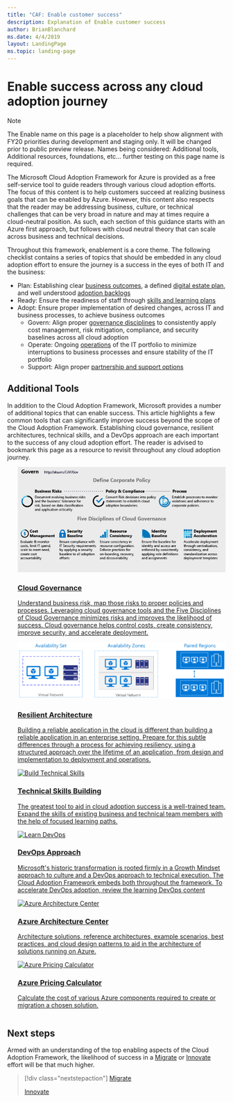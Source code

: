 ```yaml
---
title: "CAF: Enable customer success"
description: Explanation of Enable customer success
author: BrianBlanchard
ms.date: 4/4/2019
layout: LandingPage
ms.topic: landing-page
---
```


# Enable success across any cloud adoption journey

> [!NOTE]
> The Enable name on this page is a placeholder to help show alignment with FY20 priorities during development and staging only. It will be changed prior to public preview release. Names being considered: Additional tools, Additional resources, foundations, etc... further testing on this page name is required.

The Microsoft Cloud Adoption Framework for Azure is provided as a free self-service tool to guide readers through various cloud adoption efforts. The focus of this content is to help customers succeed at realizing business goals that can be enabled by Azure. However, this content also respects that the reader may be addressing business, culture, or technical challenges that can be very broad in nature and may at times require a cloud-neutral position. As such, each section of this guidance starts with an Azure first approach, but follows with cloud neutral theory that can scale across business and technical decisions.

Throughout this framework, enablement is a core theme. The following checklist contains a series of topics that should be embedded in any cloud adoption effort to ensure the journey is a success in the eyes of both IT and the business:

- Plan: Establishing clear [business outcomes](../business-strategy/business-outcomes/overview.md), a defined [digital estate plan](../digital-estate/index.md), and well understood [adoption backlogs](../migrate/migration-considerations/prerequisites/migration-backlog-review.md)
- Ready: Ensure the readiness of staff through [skills and learning plans](../ready/technical-skills.md)
- Adopt: Ensure proper implementation of desired changes, across IT and business processes, to achieve business outcomes
  - Govern: Align proper [governance disciplines](../governance/index.md) to consistently apply cost management, risk mitigation, compliance, and security baselines across all cloud adoption
  - Operate: Ongoing [operations](../operations/index.md) of the IT portfolio to minimize interruptions to business processes and ensure stability of the IT portfolio
  - Support: Align proper [partnership and support options](../migrate/migration-considerations/assess/partnership-options.md)

## Additional Tools

In addition to the Cloud Adoption Framework, Microsoft provides a number of additional topics that can enable success. This article highlights a few common tools that can significantly improve success beyond the scope of the Cloud Adoption Framework. Establishing cloud governance, resilient architectures, technical skills, and a DevOps approach are each important to the success of any cloud adoption effort. The reader is advised to bookmark this page as a resource to revisit throughout any cloud adoption journey.

<!-- markdownlint-disable MD033 -->

<ul class="panelContent cardsH">
<li style="display: flex; flex-direction: column;">
    <a href="../governance/journeys/overview.md" style="display: flex; flex-direction: column; flex: 1 0 auto;">
        <div class="cardSize" style="flex: 1 0 auto; display: flex;">
            <div class="cardPadding" style="display: flex;">
                <div class="card">
                    <div class="cardImageOuter">
                        <div class="cardImage bgdAccent1">
                            <img alt="Cloud Adoption Framework governance model" src="../_images/operational-transformation-govern-highres.png" data-linktype="external" />
                        </div>
                    </div>
                    <div class="cardText">
                        <h3>Cloud Governance</h3>
                        <p>Understand business risk, map those risks to proper policies and processes. Leveraging cloud governance tools and the Five Disciplines of Cloud Governance minimizes risks and improves the likelihood of success. Cloud governance helps control costs, create consistency, improve security, and accelerate deployment.</p>
                    </div>
                </div>
            </div>
        </div>
    </a>
</li>
<li style="display: flex; flex-direction: column;">
    <a href="../../resiliency/index.md" style="display: flex; flex-direction: column; flex: 1 0 auto;">
        <div class="cardSize" style="flex: 1 0 auto; display: flex;">
            <div class="cardPadding" style="display: flex;">
                <div class="card">
                    <div class="cardImageOuter">
                        <div class="cardImage bgdAccent1">
                            <img alt="Resilient architecture" src="../../resiliency/images/redundancy.svg" data-linktype="external" />
                        </div>
                    </div>
                    <div class="cardText">
                        <h3>Resilient Architecture</h3>
                        <p>Building a reliable application in the cloud is different than building a reliable application in an enterprise setting. Prepare for this subtle differences through a process for achieving resiliency, using a structured approach over the lifetime of an application, from design and implementation to deployment and operations.</p>
                    </div>
                </div>
            </div>
        </div>
    </a>
</li>
<li style="display: flex; flex-direction: column;">
    <a href="../ready/technical-skills.md" style="display: flex; flex-direction: column; flex: 1 0 auto;">
        <div class="cardSize" style="flex: 1 0 auto; display: flex;">
            <div class="cardPadding" style="display: flex;">
                <div class="card">
                    <div class="cardImageOuter">
                        <div class="cardImage bgdAccent1">
                            <img alt="Build Technical Skills" src="https://docs.microsoft.com/media/learn/Product/Learn/learningpath_graphic.svg" data-linktype="external" />
                        </div>
                    </div>
                    <div class="cardText">
                        <h3>Technical Skills Building</h3>
                        <p>The greatest tool to aid in cloud adoption success is a well-trained team. Expand the skills of existing business and technical team members with the help of focused learning paths.</p>
                    </div>
                </div>
            </div>
        </div>
    </a>
</li>
<li style="display: flex; flex-direction: column;">
    <a href="https://docs.microsoft.com/azure/devops/learn/" style="display: flex; flex-direction: column; flex: 1 0 auto;">
        <div class="cardSize" style="flex: 1 0 auto; display: flex;">
            <div class="cardPadding" style="display: flex;">
                <div class="card">
                    <div class="cardImageOuter">
                        <div class="cardImage bgdAccent1">
                            <img alt="Learn DevOps" src="https://docs.microsoft.com/azure/devops/learn/_img/learn-devops.svg" data-linktype="external" />
                        </div>
                    </div>
                    <div class="cardText">
                        <h3>DevOps Approach</h3>
                        <p>Microsoft's historic transformation is rooted firmly in a Growth Mindset approach to culture and a DevOps approach to technical execution. The Cloud Adoption Framework embeds both throughout the framework. To accelerate DevOps adoption, review the learning DevOps content</p>
                    </div>
                </div>
            </div>
        </div>
    </a>
</li>
<li style="display: flex; flex-direction: column;">
    <a href="https://docs.microsoft.com/azure/architecture/" style="display: flex; flex-direction: column; flex: 1 0 auto;">
        <div class="cardSize" style="flex: 1 0 auto; display: flex;">
            <div class="cardPadding" style="display: flex;">
                <div class="card">
                    <div class="cardImageOuter">
                        <div class="cardImage bgdAccent1">
                            <img alt="Azure Architecture Center" src="https://docs.microsoft.com/azure/architecture/example-scenario/data/media/architecture-data-warehouse.png" data-linktype="external" />
                        </div>
                    </div>
                    <div class="cardText">
                        <h3>Azure Architecture Center</h3>
                        <p>Architecture solutions, reference architectures, example scenarios, best practices, and cloud design patterns to aid in the architecture of solutions running on Azure.</p>
                    </div>
                </div>
            </div>
        </div>
    </a>
</li>
<li style="display: flex; flex-direction: column;">
    <a href="https://azure.microsoft.com/pricing/calculator/" style="display: flex; flex-direction: column; flex: 1 0 auto;">
        <div class="cardSize" style="flex: 1 0 auto; display: flex;">
            <div class="cardPadding" style="display: flex;">
                <div class="card">
                    <div class="cardImageOuter">
                        <div class="cardImage bgdAccent1">
                            <img alt="Azure Pricing Calculator" src="https://azurecomcdn.azureedge.net/cvt-82d7b203a3bbe5c2d99b50de6834123a862601a9363ddfe5eda0f39867817dda/less/images/section/calculator-preview.png" data-linktype="external" />
                        </div>
                    </div>
                    <div class="cardText">
                        <h3>Azure Pricing Calculator</h3>
                        <p>Calculate the cost of various Azure components required to create or migration a chosen solution.</p>
                    </div>
                </div>
            </div>
        </div>
    </a>
</li>
</ul>

<!-- markdownlint-enable MD033 -->

## Next steps

Armed with an understanding of the top enabling aspects of the Cloud Adoption Framework, the likelihood of success in a [Migrate](./migrate.md) or [Innovate](./innovate.md) effort will be that much higher.

> [!div class="nextstepaction"]
> [Migrate](./migrate.md)
>
> [Innovate](./innovate.md)

